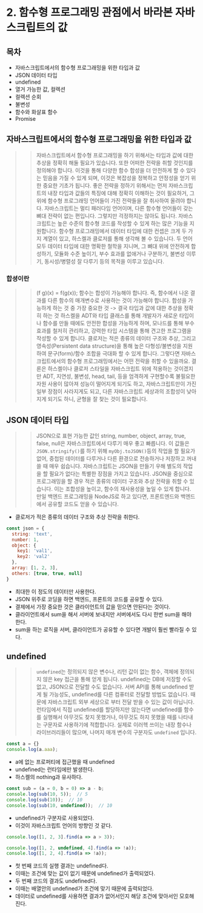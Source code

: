 # 2. 함수형 프로그래밍 관점에서 바라본 자바스크립트의 값

## 목차

- 자바스크립트에서의 함수형 프로그래밍을 위한 타입과 값
- JSON 데이터 타입
- undefined
- 열거 가능한 값, 컬렉션
- 컬렉션 순회
- 불변성
- 함수와 화살표 함수
- Promise

## 자바스크립트에서의 함수형 프로그래밍을 위한 타입과 값

>> 자바스크립트에서 함수형 프로그래밍을 하기 위해서는 타입과 값에 대한 추상을 정확히 해둘 필요가 있습니다. 또한 어떠한 전략을 취할 것인지를 정의해야 합니다. 이것을 통해 다양한 함수 합성을 더 안전하게 할 수 있다는 믿음을 가질 수 있게 되며, 이것은 복잡성을 정복하고 안정성을 얻기 위한 중요한 기초가 됩니다.
>> 좋은 전략을 정하기 위해서는 먼저 자바스크립트의 내장 타입과 값들의 특징에 대해 정확히 이해하는 것이 필요하거, 그 위에 함수형 프로그래밍 언어들이 가진 전략들을 잘 취사하여 올려야 합니다. 자바스크립트는 멀티 패러다임 언어이며, 다른 함수형 언어들이 갖는 뼈대 전략이 없는 편입니다. 그렇지만 걱정하지는 않아도 됩니다. 자바스크립트는 높은 수준의 함수형 코드를 작성할 수 있게 하는 많은 기능을 지원합니다.
>> 함수형 프로그래밍에서 데이터 타입에 대한 컨셉은 크게 두 가지 계열이 있고, 하스켈과 클로저를 통해 생각해 볼 수 있습니다. 두 언어 모두 데이터 타입에 대한 명확한 철학을 지니며, 그 뼈대 위에 안전하게 합성하기, 모듈화 수준 높이기, 부수 효과를 없애거나 구분하기, 불변성 이루기, 동시성/병렬성 잘 다루기 등의 목적을 이루고 있습니다.

### 합셩이란

>> (f g)(x) = f(g(x));
>> 함수는 합성이 가능해야 합니다. 즉, 함수에서 나온 결과를 다른 함수의 매개변수로 사용하는 것이 가능해야 합니다.
>> 합성을 가능하게 하는 것 중 가장 중요한 것 -> 결국 타입과 값에 대한 추상을 정확히 하는 것
>> 하스켈을 ADT와 타입 클래스를 통해 개발자가 새로운 타입이나 함수를 만들 때에도 안전한 합성을 가능하게 하며, 모나드를 통해 부수 효과를 철저히 관리하고, 강력한 타입 시스템을 통해 견고한 프로그램을 작성할 수 있게 합니다. 클로저는 적은 종류의 데이터 구조와 추상, 그리고 영속성(Persistent data structure)을 통해 높은 다형성/불변성을 지원하여 문구(form)/함수 조합을 극대화 할 수 있게 합니다.
>> 그렇다면 자바스크립트에서의 함수형 프로그래밍에서는 어떤 전략을 취할 수 있을까요. 결론은 하스켈이나 클로저 스타일을 자바스크립트 위에 적용하는 것이겠지만 ADT, 지연성, 불변성, head, tail, 등을 엄격하게 구현할수록 불필요한 자원 사용이 많아져 성능이 떨어지게 되기도 하고, 자바스크립트만이 가진 일부 장점이 사라지게도 되고, 다른 자바스크립트 세상과의 조합성이 낮아지게 되기도 하니, 균형을 잘 찾는 것이 필요합니다.

## JSON 데이터 타입

>> JSON으로 표현 가능한 값인 string, number, object, array, true, false, null은 자바스크립트에서 다루기 매우 좋고 빠릅니다. 이 값들은 `JSON.stringify()`를 하기 위해 `myObj.toJSON()`등의 작업을 할 필요가 없어, 중첩된 데이터를 다루거나 다른 환경으로 전송하거나 저장하고 꺼내쓸 때 매우 쉽습니다. 자바스크립트는 JSON을 만들기 우해 별도의 작업을 할 필요가 없다는 특별한 장점을 가지고 있습니다.
>> JSON을 중심으로 프로그래밍을 할 경우 적은 종류의 데이터 구조와 추상 전략을 취할 수 있습니다. 이는 조합성을 높이고, 함수의 재사용성을 높일 수 있게 합니다. 만일 백엔드 프로그래밍을 NodeJS로 하고 있다면, 프론트엔드와 백엔드에서 공유할 코드도 얻을 수 있습니다.

- 클로저가 적은 종류의 데이터 구조와 추상 전략을 취한다.

```js
const json = {
  string: 'text',
  number: 1,
  object: {
    key1: 'val1',
    key2: 'val2'
  },
  array: [1, 2, 3],
  others: [true, true, null]
}
```

- 최대한 이 정도의 데이터만 사용한다.
- JSON 위주로 코딩을 하면 백엔드, 프론트의 코드를 공유할 수 있다.
- 결제에서 가장 중요한 것은 클라이언트의 값을 믿으면 안된다는 것이다.
- 클라이언트에서 sum을 해서 서버에 보내지만 서버에서도 다시 한번 sum을 해야 한다.
- sum을 하는 로직을 서버, 클라이언트가 공유할 수 있다면 개발이 훨씬 빨라질 수 있다.

## undefined

>> `undefined`는 정의되지 않은 변수나, 리턴 값이 없는 함수, 객체에 정의되지 않은 key 접근을 통해 얻게 됩니다. undefined는 DB에 저장할 수도 없고, JSON으로 전달할 수도 없습니다. 서버 API를 통해 undefined 받게 될 가능성도, undefined를 다른 컴퓨터로 전달할 방법도 없습니다. 때문에 자바스크립트 외부 세상으로 부터 전달 받을 수 있는 값이 아닙니다.
>> 런타임에서 직접 undefined를 할당하지만 않는다면 undefined를 함수를 실행해서 아무것도 찾지 못했거나, 아무것도 하지 못했을 때를 나타내는 구문자로 사용하기에 적합합니다. 실제로 이러헥 쓰이는 내장 함수나 라이브러리들이 많으며, 나머지 매개 변수의 구분자도 `undefined` 입니다.

```js
const a = {}
console.log(a.aaa);
```

- a에 없는 프로퍼티에 접근했을 때 undefined
- undefined는 런타임에만 발생한다.
- 하스켈의 nothing과 유사하다.

```js
const sub = (a = 0, b = 0) => a - b;
console.log(sub(10, 5));  // 5
console.log(sub(10));  // 10
console.log(sub(10, undefined));  // 10
```

- undefined가 구분자로 사용되었다.
- 이것이 자바스크립트 언어의 방향인 것 같다.

```js
console.log([1, 2, 3].find(a => a > 3));

console.log([1, 2, undefined, 4].find(a => !a));
console.log([1, 2, 4].find(a => !a));
```

- 첫 번째 코드의 실행 결과는 undefined다.
- 이때는 조건에 맞는 값이 없기 때문에 undefined가 출력되었다.
- 두 번째 코드의 결과도 undefined다.
- 이때는 배열안의 undefined가 조건에 맞기 때문에 출력되었다.
- 데이터로 undefined를 사용하면 결과가 없어서인지 해당 조건에 맞아서인 모호해진다.
